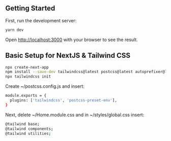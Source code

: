 ## Getting Started

First, run the development server:

```bash
yarn dev
```

Open [http://localhost:3000](http://localhost:3000) with your browser to see the result.

## Basic Setup for NextJS & Tailwind CSS

```bash
npx create-next-app
npm install --save-dev tailwindcss@latest postcss@latest autoprefixer@latest
npx tailwindcss init
```

Create ~/postcss.config.js and insert:

```bash
module.exports = {
  plugins: ['tailwindcss', 'postcss-preset-env'],
}
```

Next, delete ~/Home.module.css and in ~/styles/global.css insert:

```bash
@tailwind base;
@tailwind components;
@tailwind utilities;
```
